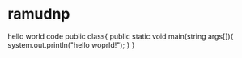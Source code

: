 # ramudnp
hello world code
public class{
public static void main(string args[]){
 system.out.println("hello woprld!");
 }
 }
